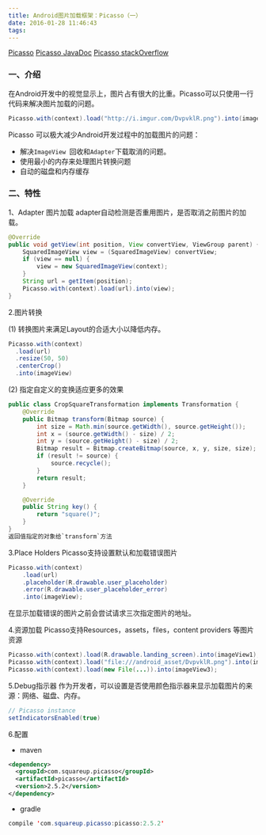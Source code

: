 ```yaml
---
title: Android图片加载框架：Picasso（一）
date: 2016-01-28 11:46:43
tags:
---
```

[Picasso](http://square.github.io/picasso/)
[Picasso JavaDoc](http://square.github.io/picasso/2.x/picasso/)
[Picasso stackOverflow](http://stackoverflow.com/questions/tagged/picasso?sort=active)
### 一、介绍
在Android开发中的视觉显示上，图片占有很大的比重。Picasso可以只使用一行代码来解决图片加载的问题。
```java
Picasso.with(context).load("http://i.imgur.com/DvpvklR.png").into(imageView);
```
Picasso 可以极大减少Android开发过程中的加载图片的问题：
- 解决`ImageView `回收和`Adapter`下载取消的问题。
- 使用最小的内存来处理图片转换问题
- 自动的磁盘和内存缓存

### 二、特性
1、Adapter 图片加载
adapter自动检测是否重用图片，是否取消之前图片的加载。
```java
@Override 
public void getView(int position, View convertView, ViewGroup parent) {
    SquaredImageView view = (SquaredImageView) convertView;
    if (view == null) {
        view = new SquaredImageView(context);
    }
    String url = getItem(position);
    Picasso.with(context).load(url).into(view);
}
```

2.图片转换

(1) 转换图片来满足Layout的合适大小以降低内存。
```java
Picasso.with(context)
  .load(url)
  .resize(50, 50)
  .centerCrop()
  .into(imageView)
```
(2) 指定自定义的变换适应更多的效果
```java
public class CropSquareTransformation implements Transformation {
    @Override
    public Bitmap transform(Bitmap source) {
        int size = Math.min(source.getWidth(), source.getHeight());
        int x = (source.getWidth() - size) / 2;
        int y = (source.getHeight() - size) / 2;
        Bitmap result = Bitmap.createBitmap(source, x, y, size, size);
        if (result != source) {
            source.recycle();
        }
        return result;
    }

    @Override 
    public String key() { 
        return "square()"; 
    }
}
返回值指定的对象给`transform`方法
```
3.Place Holders
Picasso支持设置默认和加载错误图片
```java
Picasso.with(context)
    .load(url)
    .placeholder(R.drawable.user_placeholder)
    .error(R.drawable.user_placeholder_error)
    .into(imageView);
```
在显示加载错误的图片之前会尝试请求三次指定图片的地址。

4.资源加载
Picasso支持Resources，assets，files，content providers 等图片资源
```java
Picasso.with(context).load(R.drawable.landing_screen).into(imageView1);
Picasso.with(context).load("file:///android_asset/DvpvklR.png").into(imageView2);
Picasso.with(context).load(new File(...)).into(imageView3);
```
5.Debug指示器
作为开发者，可以设置是否使用颜色指示器来显示加载图片的来源：网络、磁盘、内存。
```java
// Picasso instance
setIndicatorsEnabled(true)
```
6.配置

- maven

```xml
<dependency>
  <groupId>com.squareup.picasso</groupId>
  <artifactId>picasso</artifactId>
  <version>2.5.2</version>
</dependency>
```
- gradle

```java
compile 'com.squareup.picasso:picasso:2.5.2'
```